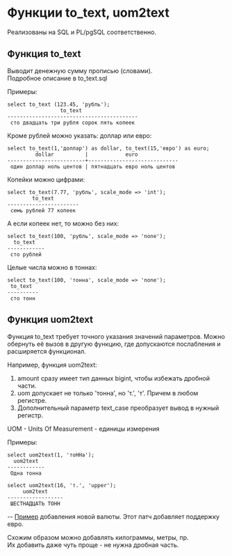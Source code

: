 # Функции to_text, uom2text

Реализованы на SQL и PL/pgSQL соответственно.

## Функция to_text 

Выводит денежную сумму прописью (словами).   
Подробное описание в to_text.sql

Примеры:

    select to_text (123.45, 'рубль');
                     to_text                  
    ------------------------------------------
     сто двадцать три рубля сорок пять копеек

Кроме рублей можно указать: доллар или евро:

    select to_text(1,'доллар') as dollar, to_text(15,'евро') as euro;
             dollar          |            euro             
    -------------------------+-----------------------------
     один доллар ноль центов | пятнадцать евро ноль центов

Копейки можно цифрами:

    select to_text(7.77, 'рубль', scale_mode => 'int');
            to_text        
    -----------------------
     семь рублей 77 копеек

А если копеек нет, то можно без них:

    select to_text(100, 'рубль', scale_mode => 'none');
      to_text   
    ------------
     сто рублей

Целые числа можно в тоннах:

    select to_text(100, 'тонна', scale_mode => 'none');
     to_text  
    ----------
     сто тонн

## Функция uom2text

Функция to_text требует точного указания значений параметров.
Можно обернуть её вызов в другую функцию, где допускаются послабления и
расширяется функционал.

Например, функция uom2text:
   1. amount сразу имеет тип данных bigint, чтобы избежать дробной части.
   2. uom допускает не только 'тонна', но 'т.', 'т'. Причем в любом регистре.
   3. Дополнительный параметр text_case преобразует вывод в нужный регистр.

UOM - Units Of Measurement - единицы измерения

Примеры:

    select uom2text(1, 'тоННа');
      uom2text  
    ------------
     Одна тонна
    
    select uom2text(16, 'т.', 'upper');
         uom2text     
    ------------------
     ШЕСТНАДЦАТЬ ТОНН

--
[Пример](https://github.com/pluzanov/to_text/commit/504466b9a44ba9447d15222b130a21535ccec0c6) добавления новой валюты. 
Этот патч добавляет поддержку евро.

Схожим образом можно добавлять килограммы, метры, пр.   
Их добавить даже чуть проще - не нужна дробная часть.
